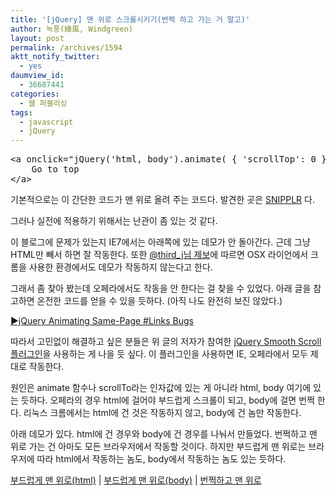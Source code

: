 ```yaml
---
title: '[jQuery] 맨 위로 스크롤시키기(번쩍 하고 가는 거 말고)'
author: 녹풍(綠風, Windgreen)
layout: post
permalink: /archives/1594
aktt_notify_twitter:
  - yes
daumview_id:
  - 36687441
categories:
  - 웹 퍼블리싱
tags:
  - javascript
  - jQuery
---
```

<pre>&lt;a onclick="jQuery(&#039;html, body&#039;).animate( { &#039;scrollTop&#039;: 0 }, &#039;slow&#039; );"  href="javascript:void(0);"&gt;
	Go to top
&lt;/a&gt;</pre>

기본적으로는 이 간단한 코드가 맨 위로 올려 주는 코드다. 발견한 곳은 [SNIPPLR][1] 다.

그러나 실전에 적용하기 위해서는 난관이 좀 있는 것 같다.

이 블로그에 문제가 있는지 IE7에서는 아래쪽에 있는 데모가 안 돌아간다. 근데 그냥 HTML만 빼서 하면 잘 작동한다. 또한 [@third_j님 제보][2]에 따르면 OSX 라이언에서 크롬을 사용한 환경에서도 데모가 작동하지 않는다고 한다.

그래서 좀 찾아 봤는데 오페라에서도 작동을 안 한다는 걸 찾을 수 있었다. 아래 글을 참고하면 온전한 코드를 얻을 수 있을 듯하다. (아직 나도 완전히 보진 않았다.)

[▶jQuery Animating Same-Page #Links Bugs][3]

따라서 고민없이 해결하고 싶은 분들은 위 글의 저자가 참여한 [jQuery Smooth Scroll 플러그인][4]을 사용하는 게 나을 듯 싶다. 이 플러그인을 사용하면 IE, 오페라에서 모두 제대로 작동한다.

원인은 animate 함수나 scrollTo라는 인자값에 있는 게 아니라 html, body 여기에 있는 듯하다. 오페라의 경우 html에 걸어야 부드럽게 스크롤이 되고, body에 걸면 번쩍 한다. 리눅스 크롬에서는 html에 건 것은 작동하지 않고, body에 건 놈만 작동한다.

아래 데모가 있다. html에 건 경우와 body에 건 경우를 나눠서 만들었다. 번쩍하고 맨 위로 가는 건 아마도 모든 브라우저에서 작동할 것이다. 하지만 부드럽게 맨 위로는 브라우저에 따라 html에서 작동하는 놈도, body에서 작동하는 놈도 있는 듯하다.

<a onclick="jQuery('html').animate( { 'scrollTop': 1 }, 'slow' );" href="javascript:void(0);">부드럽게 맨 위로(html)</a> | <a onclick="jQuery('body').animate( { 'scrollTop': 1 }, 'slow' );" href="javascript:void(0);">부드럽게 맨 위로(body)</a> | <a onclick="window.scrollTo(0,0)" href="javascript:void(0);">번쩍하고 맨 위로</a>

 [1]: http://snipplr.com/view/57612/slide-to-top-of-page-jquery/
 [2]: https://twitter.com/thirdjj/status/99483339970445312
 [3]: http://www.zachstronaut.com/posts/2009/01/18/jquery-smooth-scroll-bugs.html
 [4]: https://github.com/kswedberg/jquery-smooth-scroll